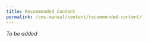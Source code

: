 ```yaml
---
title: Recommended Content
permalink: /cms-manual/content/recommended-content/
---
```


_To be added_